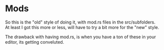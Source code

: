 # Mods

So this is the "old" style of doing it, with mod.rs files in the
src/subfolders. At least I got this more or less, will have to try a
bit more for the "new" style.

The drawback with having mod.rs, is when you have a ton of these in your
editor, its getting conveluted.

